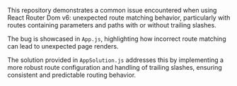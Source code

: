 This repository demonstrates a common issue encountered when using React Router Dom v6: unexpected route matching behavior, particularly with routes containing parameters and paths with or without trailing slashes.

The bug is showcased in `App.js`, highlighting how incorrect route matching can lead to unexpected page renders.

The solution provided in `AppSolution.js` addresses this by implementing a more robust route configuration and handling of trailing slashes, ensuring consistent and predictable routing behavior.